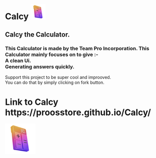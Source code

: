 <h1>Calcy <img src="8703794_calculator_math_calculate_icon.png" height="50">
 </h1>
<H2>Calcy the Calculator.</h2>
<h3>This Calculator is made by the Team
Pro Incorporation.
This Calculator mainly focuses on to give :- <br>
A clean Ui.<br>
Generating answers quickly.</h3>
<P>Support this project to be super cool and
improoved.<br>
You can do that by simply clicking on fork button.
</P>
<h1>Link to Calcy
<br>
https://proosstore.github.io/Calcy/
</h1>
<img src="8703794_calculator_math_calculate_icon.png" height="100">
